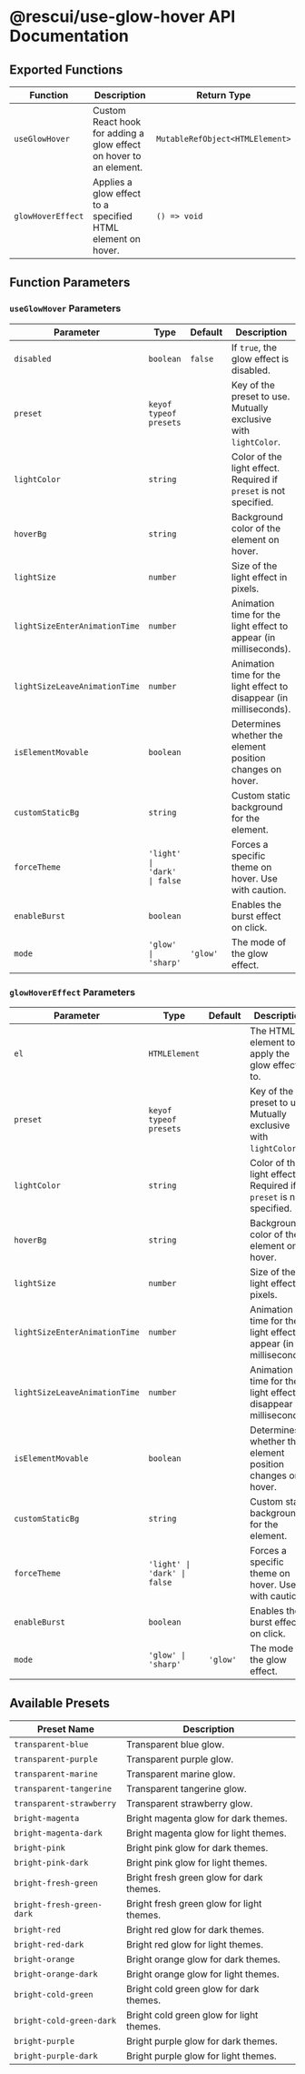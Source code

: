 # @rescui/use-glow-hover API Documentation

## Exported Functions

| Function | Description | Return Type |
|----------|-------------|-------------|
| `useGlowHover` | Custom React hook for adding a glow effect on hover to an element. | `MutableRefObject<HTMLElement>` |
| `glowHoverEffect` | Applies a glow effect to a specified HTML element on hover. | `() => void` |

## Function Parameters

### `useGlowHover` Parameters

| Parameter | Type | Default | Description |
|-----------|------|---------|-------------|
| `disabled` | `boolean` | `false` |  If `true`, the glow effect is disabled. |
| `preset` | `keyof typeof presets` |  | Key of the preset to use. Mutually exclusive with `lightColor`. |
| `lightColor` | `string` |  |  Color of the light effect. Required if `preset` is not specified. |
| `hoverBg` | `string` |  | Background color of the element on hover. |
| `lightSize` | `number` |  | Size of the light effect in pixels. |
| `lightSizeEnterAnimationTime` | `number` |  | Animation time for the light effect to appear (in milliseconds). |
| `lightSizeLeaveAnimationTime` | `number` |  | Animation time for the light effect to disappear (in milliseconds). |
| `isElementMovable` | `boolean` |  |  Determines whether the element position changes on hover. |
| `customStaticBg` | `string` |  | Custom static background for the element. |
| `forceTheme` | `'light' \| 'dark' \| false` |  | Forces a specific theme on hover. Use with caution. |
| `enableBurst` | `boolean` |  | Enables the burst effect on click. |
| `mode` | `'glow' \| 'sharp'` | `'glow'` |  The mode of the glow effect. |

### `glowHoverEffect` Parameters

| Parameter | Type | Default | Description |
|-----------|------|---------|-------------|
| `el` | `HTMLElement` |  | The HTML element to apply the glow effect to. |
| `preset` | `keyof typeof presets` |  | Key of the preset to use. Mutually exclusive with `lightColor`. |
| `lightColor` | `string` |  |  Color of the light effect. Required if `preset` is not specified. |
| `hoverBg` | `string` |  | Background color of the element on hover. |
| `lightSize` | `number` |  | Size of the light effect in pixels. |
| `lightSizeEnterAnimationTime` | `number` |  | Animation time for the light effect to appear (in milliseconds). |
| `lightSizeLeaveAnimationTime` | `number` |  | Animation time for the light effect to disappear (in milliseconds). |
| `isElementMovable` | `boolean` |  |  Determines whether the element position changes on hover. |
| `customStaticBg` | `string` |  | Custom static background for the element. |
| `forceTheme` | `'light' \| 'dark' \| false` |  | Forces a specific theme on hover. Use with caution. |
| `enableBurst` | `boolean` |  | Enables the burst effect on click. |
| `mode` | `'glow' \| 'sharp'` | `'glow'` |  The mode of the glow effect. |

## Available Presets

| Preset Name | Description |
|-------------|-------------|
| `transparent-blue` | Transparent blue glow. |
| `transparent-purple` | Transparent purple glow. |
| `transparent-marine` | Transparent marine glow. |
| `transparent-tangerine` | Transparent tangerine glow. |
| `transparent-strawberry` | Transparent strawberry glow. |
| `bright-magenta` | Bright magenta glow for dark themes. |
| `bright-magenta-dark` | Bright magenta glow for light themes. |
| `bright-pink` | Bright pink glow for dark themes. |
| `bright-pink-dark` | Bright pink glow for light themes. |
| `bright-fresh-green` | Bright fresh green glow for dark themes. |
| `bright-fresh-green-dark` | Bright fresh green glow for light themes. |
| `bright-red` | Bright red glow for dark themes. |
| `bright-red-dark` | Bright red glow for light themes. |
| `bright-orange` | Bright orange glow for dark themes. |
| `bright-orange-dark` | Bright orange glow for light themes. |
| `bright-cold-green` | Bright cold green glow for dark themes. |
| `bright-cold-green-dark` | Bright cold green glow for light themes. |
| `bright-purple` | Bright purple glow for dark themes. |
| `bright-purple-dark` | Bright purple glow for light themes. |

